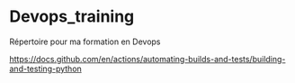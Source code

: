# Devops_training
Répertoire pour ma formation en Devops

https://docs.github.com/en/actions/automating-builds-and-tests/building-and-testing-python
